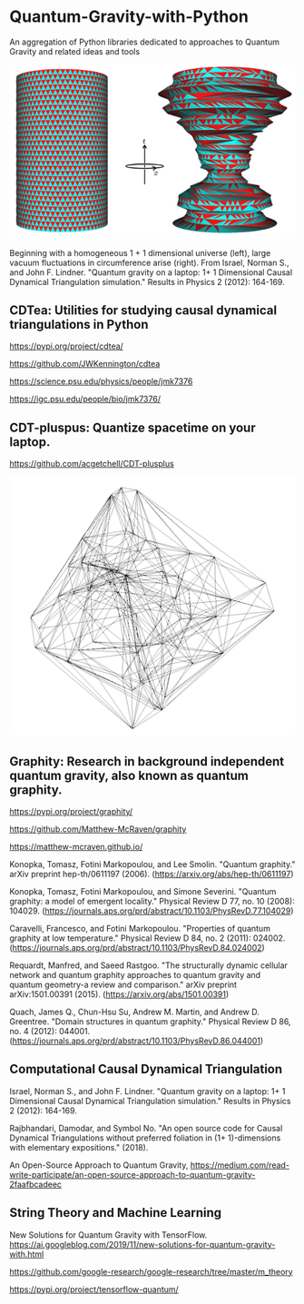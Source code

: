 # Quantum-Gravity-with-Python
An aggregation of Python libraries dedicated to approaches to Quantum Gravity and related ideas and tools

![](img/cdt1.png)

Beginning with a homogeneous 1 + 1 dimensional universe (left), large vacuum fluctuations in circumference arise (right). From Israel, Norman S., and John F. Lindner. "Quantum gravity on a laptop: 1+ 1 Dimensional Causal Dynamical Triangulation simulation." Results in Physics 2 (2012): 164-169.

## CDTea: Utilities for studying causal dynamical triangulations in Python

https://pypi.org/project/cdtea/

https://github.com/JWKennington/cdtea

https://science.psu.edu/physics/people/jmk7376

https://igc.psu.edu/people/bio/jmk7376/

## CDT-pluspus: Quantize spacetime on your laptop.

https://github.com/acgetchell/CDT-plusplus

![](img/cdt_plusplus.png)



## Graphity: Research in background independent quantum gravity, also known as quantum graphity.

https://pypi.org/project/graphity/

https://github.com/Matthew-McRaven/graphity

https://matthew-mcraven.github.io/

Konopka, Tomasz, Fotini Markopoulou, and Lee Smolin. "Quantum graphity." arXiv preprint hep-th/0611197 (2006). (https://arxiv.org/abs/hep-th/0611197)

Konopka, Tomasz, Fotini Markopoulou, and Simone Severini. "Quantum graphity: a model of emergent locality." Physical Review D 77, no. 10 (2008): 104029. (https://journals.aps.org/prd/abstract/10.1103/PhysRevD.77.104029)

Caravelli, Francesco, and Fotini Markopoulou. "Properties of quantum graphity at low temperature." Physical Review D 84, no. 2 (2011): 024002. (https://journals.aps.org/prd/abstract/10.1103/PhysRevD.84.024002)

Requardt, Manfred, and Saeed Rastgoo. "The structurally dynamic cellular network and quantum graphity approaches to quantum gravity and quantum geometry-a review and comparison." arXiv preprint arXiv:1501.00391 (2015). (https://arxiv.org/abs/1501.00391)

Quach, James Q., Chun-Hsu Su, Andrew M. Martin, and Andrew D. Greentree. "Domain structures in quantum graphity." Physical Review D 86, no. 4 (2012): 044001. (https://journals.aps.org/prd/abstract/10.1103/PhysRevD.86.044001)

## Computational Causal Dynamical Triangulation

Israel, Norman S., and John F. Lindner. "Quantum gravity on a laptop: 1+ 1 Dimensional Causal Dynamical Triangulation simulation." Results in Physics 2 (2012): 164-169.

Rajbhandari, Damodar, and Symbol No. "An open source code for Causal Dynamical Triangulations without preferred foliation in (1+ 1)-dimensions with elementary expositions." (2018).

An Open-Source Approach to Quantum Gravity, https://medium.com/read-write-participate/an-open-source-approach-to-quantum-gravity-2faafbcadeec

## String Theory and Machine Learning

New Solutions for Quantum Gravity with TensorFlow. https://ai.googleblog.com/2019/11/new-solutions-for-quantum-gravity-with.html

https://github.com/google-research/google-research/tree/master/m_theory

https://pypi.org/project/tensorflow-quantum/





